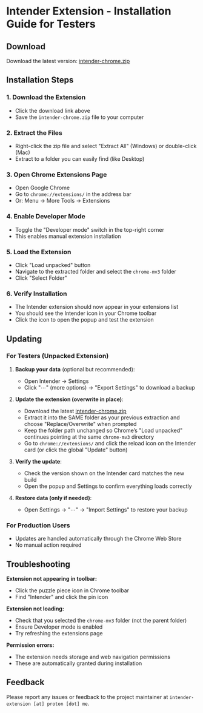 # Intender Extension - Installation Guide for Testers

## Download

Download the latest version: [intender-chrome.zip](https://github.com/jonathanmoregard/intender/releases/latest/download/intender-chrome.zip)

## Installation Steps

### 1. Download the Extension

- Click the download link above
- Save the `intender-chrome.zip` file to your computer

### 2. Extract the Files

- Right-click the zip file and select "Extract All" (Windows) or double-click (Mac)
- Extract to a folder you can easily find (like Desktop)

### 3. Open Chrome Extensions Page

- Open Google Chrome
- Go to `chrome://extensions/` in the address bar
- Or: Menu → More Tools → Extensions

### 4. Enable Developer Mode

- Toggle the "Developer mode" switch in the top-right corner
- This enables manual extension installation

### 5. Load the Extension

- Click "Load unpacked" button
- Navigate to the extracted folder and select the `chrome-mv3` folder
- Click "Select Folder"

### 6. Verify Installation

- The Intender extension should now appear in your extensions list
- You should see the Intender icon in your Chrome toolbar
- Click the icon to open the popup and test the extension

## Updating

### For Testers (Unpacked Extension)

1. **Backup your data** (optional but recommended):
   - Open Intender → Settings
   - Click "⋯" (more options) → "Export Settings" to download a backup

2. **Update the extension (overwrite in place)**:
   - Download the latest [intender-chrome.zip](https://github.com/jonathanmoregard/intender/releases/latest/download/intender-chrome.zip)
   - Extract it into the SAME folder as your previous extraction and choose "Replace/Overwrite" when prompted
   - Keep the folder path unchanged so Chrome’s "Load unpacked" continues pointing at the same `chrome-mv3` directory
   - Go to `chrome://extensions/` and click the reload icon on the Intender card (or click the global "Update" button)

3. **Verify the update**:
   - Check the version shown on the Intender card matches the new build
   - Open the popup and Settings to confirm everything loads correctly

4. **Restore data (only if needed)**:
   - Open Settings → "⋯" → "Import Settings" to restore your backup

### For Production Users

- Updates are handled automatically through the Chrome Web Store
- No manual action required

## Troubleshooting

**Extension not appearing in toolbar:**

- Click the puzzle piece icon in Chrome toolbar
- Find "Intender" and click the pin icon

**Extension not loading:**

- Check that you selected the `chrome-mv3` folder (not the parent folder)
- Ensure Developer mode is enabled
- Try refreshing the extensions page

**Permission errors:**

- The extension needs storage and web navigation permissions
- These are automatically granted during installation

## Feedback

Please report any issues or feedback to the project maintainer at `intender-extension [at] proton [dot] me`.
